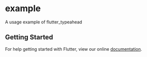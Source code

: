 # example

A usage example of flutter_typeahead

## Getting Started

For help getting started with Flutter, view our online
[documentation](https://flutter.io/).
